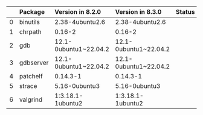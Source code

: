 <!-- markdown-link-check-disable -->

|    | Package   | Version in 8.2.0      | Version in 8.3.0      | Status   |
|---:|:----------|:----------------------|:----------------------|:---------|
|  0 | binutils  | 2.38-4ubuntu2.6       | 2.38-4ubuntu2.6       |          |
|  1 | chrpath   | 0.16-2                | 0.16-2                |          |
|  2 | gdb       | 12.1-0ubuntu1~22.04.2 | 12.1-0ubuntu1~22.04.2 |          |
|  3 | gdbserver | 12.1-0ubuntu1~22.04.2 | 12.1-0ubuntu1~22.04.2 |          |
|  4 | patchelf  | 0.14.3-1              | 0.14.3-1              |          |
|  5 | strace    | 5.16-0ubuntu3         | 5.16-0ubuntu3         |          |
|  6 | valgrind  | 1:3.18.1-1ubuntu2     | 1:3.18.1-1ubuntu2     |          |